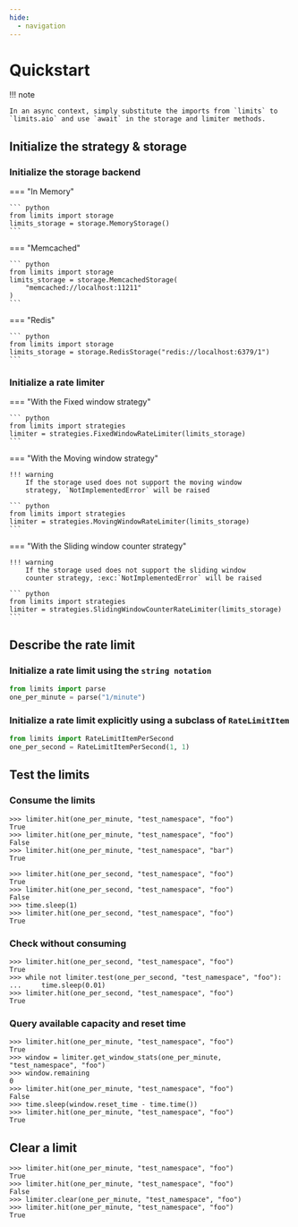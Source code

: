 ```yaml
---
hide:
  - navigation
---
```


# Quickstart

!!! note

    In an async context, simply substitute the imports from `limits` to `limits.aio` and use `await` in the storage and limiter methods.


## Initialize the strategy & storage

### Initialize the storage backend

=== "In Memory"

    ``` python
    from limits import storage
    limits_storage = storage.MemoryStorage()
    ```



=== "Memcached"

    ``` python
    from limits import storage
    limits_storage = storage.MemcachedStorage(
        "memcached://localhost:11211"
    )
    ```

=== "Redis"

    ``` python
    from limits import storage
    limits_storage = storage.RedisStorage("redis://localhost:6379/1")
    ```

### Initialize a rate limiter

=== "With the Fixed window strategy"

    ``` python
    from limits import strategies
    limiter = strategies.FixedWindowRateLimiter(limits_storage)
    ```

=== "With the Moving window strategy"

    !!! warning
        If the storage used does not support the moving window
        strategy, `NotImplementedError` will be raised

    ``` python
    from limits import strategies
    limiter = strategies.MovingWindowRateLimiter(limits_storage)
    ```

=== "With the Sliding window counter strategy"

    !!! warning
        If the storage used does not support the sliding window
        counter strategy, :exc:`NotImplementedError` will be raised

    ``` python
    from limits import strategies
    limiter = strategies.SlidingWindowCounterRateLimiter(limits_storage)
    ```

## Describe the rate limit

### Initialize a rate limit using the `string notation`

``` python
from limits import parse
one_per_minute = parse("1/minute")
```

### Initialize a rate limit explicitly using a subclass of `RateLimitItem`

``` python
from limits import RateLimitItemPerSecond
one_per_second = RateLimitItemPerSecond(1, 1)
```


## Test the limits

### Consume the limits

``` shell
>>> limiter.hit(one_per_minute, "test_namespace", "foo")
True
>>> limiter.hit(one_per_minute, "test_namespace", "foo")
False
>>> limiter.hit(one_per_minute, "test_namespace", "bar")
True

>>> limiter.hit(one_per_second, "test_namespace", "foo")
True
>>> limiter.hit(one_per_second, "test_namespace", "foo")
False
>>> time.sleep(1)
>>> limiter.hit(one_per_second, "test_namespace", "foo")
True
```

### Check without consuming

``` shell
>>> limiter.hit(one_per_second, "test_namespace", "foo")
True
>>> while not limiter.test(one_per_second, "test_namespace", "foo"):
...     time.sleep(0.01)
>>> limiter.hit(one_per_second, "test_namespace", "foo")
True
```

### Query available capacity and reset time

``` shell
>>> limiter.hit(one_per_minute, "test_namespace", "foo")
True
>>> window = limiter.get_window_stats(one_per_minute, "test_namespace", "foo")
>>> window.remaining
0
>>> limiter.hit(one_per_minute, "test_namespace", "foo")
False
>>> time.sleep(window.reset_time - time.time())
>>> limiter.hit(one_per_minute, "test_namespace", "foo")
True
```

## Clear a limit

``` shell
>>> limiter.hit(one_per_minute, "test_namespace", "foo")
True
>>> limiter.hit(one_per_minute, "test_namespace", "foo")
False
>>> limiter.clear(one_per_minute, "test_namespace", "foo")
>>> limiter.hit(one_per_minute, "test_namespace", "foo")
True
```

